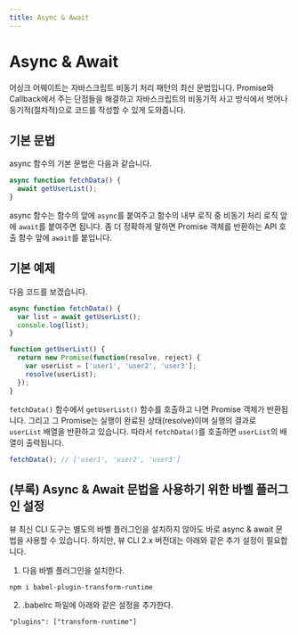 ```yaml
---
title: Async & Await
---
```


# Async & Await

어싱크 어웨이트는 자바스크립트 비동기 처리 패턴의 최신 문법입니다. Promise와 Callback에서 주는 단점들을 해결하고 자바스크립트의 비동기적 사고 방식에서 벗어나 동기적(절차적)으로 코드를 작성할 수 있게 도와줍니다.

## 기본 문법

async 함수의 기본 문법은 다음과 같습니다.

```js
async function fetchData() {
  await getUserList();
}
```

async 함수는 함수의 앞에 `async`를 붙여주고 함수의 내부 로직 중 비동기 처리 로직 앞에 `await`를 붙여주면 됩니다. 좀 더 정확하게 말하면 Promise 객체를 반환하는 API 호출 함수 앞에 `await`를 붙입니다. 

## 기본 예제

다음 코드를 보겠습니다.

```js
async function fetchData() {
  var list = await getUserList();
  console.log(list);
}

function getUserList() {
  return new Promise(function(resolve, reject) {
    var userList = ['user1', 'user2', 'user3'];
    resolve(userList);
  });
}
```

`fetchData()` 함수에서 `getUserList()` 함수를 호출하고 나면 Promise 객체가 반환됩니다. 그리고 그 Promise는 실행이 완료된 상태(resolve)이며 실행의 결과로 `userList` 배열을 반환하고 있습니다. 따라서 `fetchData()`를 호출하면 `userList`의 배열이 출력됩니다.

```js
fetchData(); // ['user1', 'user2', 'user3']
```



## (부록) Async & Await 문법을 사용하기 위한 바벨 플러그인 설정

뷰 최신 CLI 도구는 별도의 바벨 플러그인을 설치하지 않아도 바로 async & await 문법을 사용할 수 있습니다. 하지만, 뷰 CLI 2.x 버전대는 아래와 같은 추가 설정이 필요합니다.

1. 다음 바벨 플러그인을 설치한다.

```
npm i babel-plugin-transform-runtime
```

2. .babelrc 파일에 아래와 같은 설정을 추가한다.

```
"plugins": ["transform-runtime"]
```
